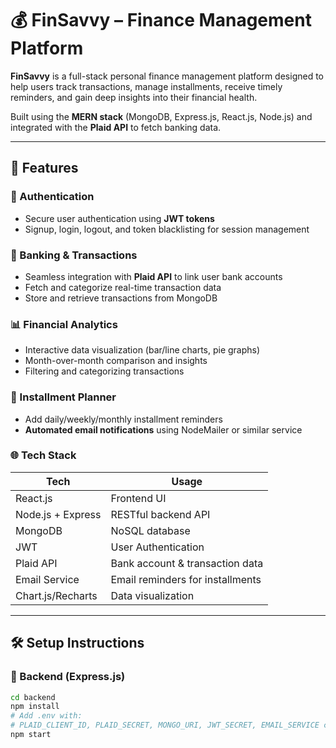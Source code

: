 # 💰 FinSavvy – Finance Management Platform

**FinSavvy** is a full-stack personal finance management platform designed to help users track transactions, manage installments, receive timely reminders, and gain deep insights into their financial health.

Built using the **MERN stack** (MongoDB, Express.js, React.js, Node.js) and integrated with the **Plaid API** to fetch banking data.

---

## 🚀 Features

### 🔐 Authentication
- Secure user authentication using **JWT tokens**
- Signup, login, logout, and token blacklisting for session management

### 🏦 Banking & Transactions
- Seamless integration with **Plaid API** to link user bank accounts
- Fetch and categorize real-time transaction data
- Store and retrieve transactions from MongoDB

### 📊 Financial Analytics
- Interactive data visualization (bar/line charts, pie graphs)
- Month-over-month comparison and insights
- Filtering and categorizing transactions

### 📅 Installment Planner
- Add daily/weekly/monthly installment reminders
- **Automated email notifications** using NodeMailer or similar service

### 🌐 Tech Stack
| Tech              | Usage                           |
|-------------------|----------------------------------|
| React.js          | Frontend UI                     |
| Node.js + Express | RESTful backend API             |
| MongoDB           | NoSQL database                  |
| JWT               | User Authentication             |
| Plaid API         | Bank account & transaction data |
| Email Service     | Email reminders for installments|
| Chart.js/Recharts | Data visualization              |

---

## 🛠️ Setup Instructions

### 🔧 Backend (Express.js)
```bash
cd backend
npm install
# Add .env with:
# PLAID_CLIENT_ID, PLAID_SECRET, MONGO_URI, JWT_SECRET, EMAIL_SERVICE configs
npm start
